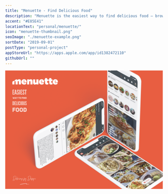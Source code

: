 ```yaml
---
title: "Menuette - Find Delicious Food"
description: "Menuette is the easiest way to find delicious food – browse beautiful dish imagery or search for something you are craving for."
accent: "#E85E41"
locationText: "personal/menuette/"
icon: "menuette-thumbnail.png"
seoImage: "./menuette-example.png"
sortDate: "2019-09-01"
postType: "personal-project"
appStoreUrl: "https://apps.apple.com/app/id1382472110"
githubUrl: ""
---
```


![Get Sum Image](menuette-example.png)